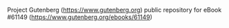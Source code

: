 Project Gutenberg (https://www.gutenberg.org) public repository for
eBook #61149 (https://www.gutenberg.org/ebooks/61149)
